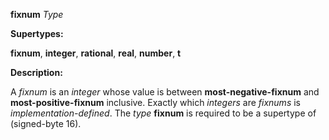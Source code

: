 **fixnum** *Type* 

**Supertypes:** 

**fixnum**, **integer**, **rational**, **real**, **number**, **t** 

**Description:** 

A *fixnum* is an *integer* whose value is between **most-negative-fixnum** and **most-positive-fixnum** inclusive. Exactly which *integers* are *fixnums* is *implementation-defined*. The *type* **fixnum** is required to be a supertype of (signed-byte 16). 



 

 

